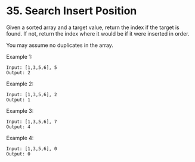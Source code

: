 # 35. Search Insert Position
Given a sorted array and a target value, return the index if the target is found. If not, return the index where it would be if it were inserted in order.

You may assume no duplicates in the array.

Example 1:
```
Input: [1,3,5,6], 5
Output: 2
```
Example 2:

```
Input: [1,3,5,6], 2
Output: 1
```
Example 3:

```
Input: [1,3,5,6], 7
Output: 4
```
Example 4:

```
Input: [1,3,5,6], 0
Output: 0
```
